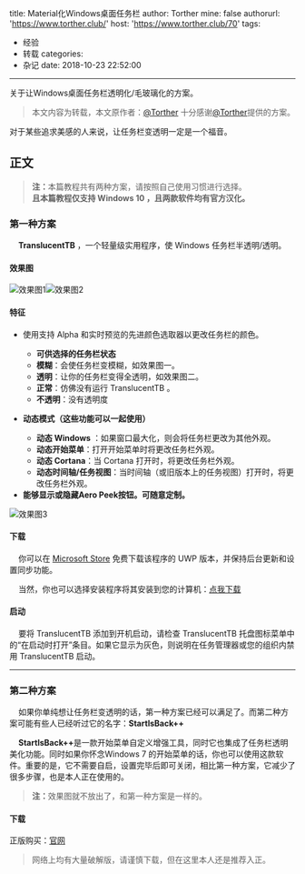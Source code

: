 title: Material化Windows桌面任务栏
author: Torther
mine: false
authorurl: 'https://www.torther.club/'
host: 'https://www.torther.club/70'
tags:
  - 经验
  - 转载
categories:
  - 杂记
date: 2018-10-23 22:52:00
---
关于让Windows桌面任务栏透明化/毛玻璃化的方案。
<!--more-->
> 本文内容为转载，本文原作者：[@Torther](https://www.torther.club/)
十分感谢[@Torther](https://www.torther.club/)提供的方案。  


<p>对于某些追求美感的人来说，让任务栏变透明一定是一个福音。</p><h2 id="directory022473698782708242">正文</h2><blockquote><p><strong>注：</strong>本篇教程共有两种方案，请按照自己使用习惯进行选择。<br><strong>且本篇教程仅支持 Windows 10 ，且两款软件均有官方汉化。</strong></p></blockquote><h3 id="directory022473698782708243">第一种方案</h3><p>&nbsp; &nbsp; <strong>TranslucentTB</strong> ，一个轻量级实用程序，使 Windows 任务栏半透明/透明。</p><h4 id="directory022473698782708244">效果图</h4><p><img src="https://camo.githubusercontent.com/b28b8be4b2a6e7427307ee0061150a7d13016b77/68747470733a2f2f66696c65732e636861726c65736d696c657474652e6e65742f47624f5834622e706e67" alt="效果图1" title="效果图1"><img src="https://camo.githubusercontent.com/9946ee82e363c1b16dffb947b9bb8251f85943a3/68747470733a2f2f66696c65732e636861726c65736d696c657474652e6e65742f7958333756632e706e67" alt="效果图2" title="效果图2"></p><h4 id="directory022473698782708245">特征</h4><ul><li><p>使用支持 Alpha 和实时预览的先进颜色选取器以更改任务栏的颜色。</p><ul><li><strong>可供选择的任务栏状态</strong></li><li><strong>模糊</strong>：会使任务栏变模糊，如效果图一。</li><li><strong>透明</strong>：让你的任务栏变得全透明，如效果图二。</li><li><strong>正常</strong>：仿佛没有运行 TranslucentTB 。</li><li><strong>不透明</strong>：没有透明度</li></ul></li><li><p><strong>动态模式（这些功能可以一起使用）</strong></p><ul><li><strong>动态 Windows</strong> ：如果窗口最大化，则会将任务栏更改为其他外观。</li><li><strong>动态开始菜单</strong>：打开开始菜单时将更改任务栏外观。</li><li><strong>动态 Cortana</strong>：当 Cortana 打开时，将更改任务栏外观。</li><li><strong>动态时间轴/任务视图</strong>：当时间轴（或旧版本上的任务视图）打开时，将更改任务栏外观。</li></ul></li><li><strong>能够显示或隐藏Aero Peek按钮。可随意定制。</strong></li></ul><p><img src="https://i.loli.net/2018/10/05/5bb6edd81fef2.gif" alt="效果图3" title="效果图3"></p><h4 id="directory022473698782708246">下载</h4><p>&nbsp; &nbsp; 你可以在 <a href="https://www.microsoft.com/store/apps/9PF4KZ2VN4W9" target="_blank">Microsoft Store</a> 免费下载该程序的 UWP 版本，并保持后台更新和设置同步功能。</p><p>&nbsp; &nbsp; 当然，你也可以选择安装程序将其安装到您的计算机：<a href="https://github.com/TranslucentTB/TranslucentTB/releases/download/2018.2/TranslucentTB-setup.exe" target="_blank">点我下载</a></p><h4 id="directory022473698782708247">启动</h4><p>&nbsp; &nbsp; 要将 TranslucentTB 添加到开机启动，请检查 TranslucentTB 托盘图标菜单中的“在启动时打开”条目。如果它显示为灰色，则说明在任务管理器或您的组织内禁用 TranslucentTB 启动。</p><hr><h3 id="directory022473698782708248">第二种方案</h3><p>&nbsp; &nbsp; 如果你单纯想让任务栏变透明的话，第一种方案已经可以满足了。而第二种方案可能有些人已经听过它的名字：<strong>StartlsBack++</strong></p><p>&nbsp; &nbsp; <strong>StartlsBack++</strong>是一款开始菜单自定义增强工具，同时它也集成了任务栏透明美化功能。同时如果你怀念Windows 7 的开始菜单的话，你也可以使用这款软件。重要的是，它不需要自启，设置完毕后即可关闭，相比第一种方案，它减少了很多步骤，也是本人正在使用的。</p><blockquote><p><strong>注：</strong>效果图就不放出了，和第一种方案是一样的。</p></blockquote><h4 id="directory022473698782708249">下载</h4><p>正版购买：<a href="http://www.startisback.com/" target="_blank">官网</a></p><blockquote><p>网络上均有大量破解版，请谨慎下载，但在这里本人还是推荐入正。</p></blockquote>
